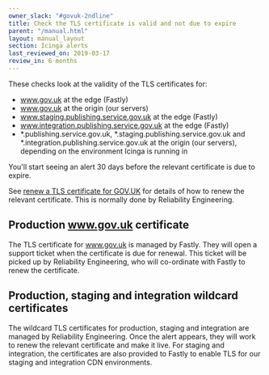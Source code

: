```yaml
---
owner_slack: "#govuk-2ndline"
title: Check the TLS certificate is valid and not due to expire
parent: "/manual.html"
layout: manual_layout
section: Icinga alerts
last_reviewed_on: 2019-03-17
review_in: 6 months
---
```


These checks look at the validity of the TLS certificates for:

* www.gov.uk at the edge (Fastly)
* www.gov.uk at the origin (our servers)
* www.staging.publishing.service.gov.uk at the edge (Fastly)
* www.integration.publishing.service.gov.uk at the edge (Fastly)
* \*.publishing.service.gov.uk, \*.staging.publishing.service.gov.uk and \*.integration.publishing.service.gov.uk at the origin (our servers), depending on the environment Icinga is running in

You'll start seeing an alert 30 days before the relevant certificate is due to
expire.

See [renew a TLS certificate for GOV.UK](/manual/renew-a-tls-certificate.html)
for details of how to renew the relevant certificate. This is normally done by
Reliability Engineering.

## Production www.gov.uk certificate

The TLS certificate for www.gov.uk is managed by Fastly. They will open a support
ticket when the certificate is due for renewal. This ticket will be picked up by
Reliability Engineering, who will co-ordinate with Fastly to renew the
certificate.

## Production, staging and integration wildcard certificates
The wildcard TLS certificates for production, staging and integration are
managed by Reliability Engineering. Once the alert appears, they will work to
renew the relevant certificate and make it live. For staging and integration,
the certificates are also provided to Fastly to enable TLS for our staging and
integration CDN environments.
